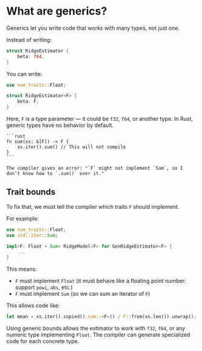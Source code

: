 # What are generics?

Generics let you write code that works with many types, not just one.

Instead of writing:

```rust
struct RidgeEstimator {
    beta: f64,
}
```

You can write:

```rust
use num_traits::Float;

struct RidgeEstimator<F> {
    beta: F,
}
```

Here, `F` is a type parameter — it could be `f32`, `f64`, or another type. In Rust, generic types have no behavior by default.

~~~admonish bug
```rust
fn sum(xs: &[F]) -> F {
    xs.iter().sum() // This will not compile
}
```

The compiler gives an error: "`F` might not implement `Sum`, so I don’t know how to `.sum()` over it."
~~~

## Trait bounds

To fix that, we must tell the compiler which traits `F` should implement.

For example:

```rust
use num_traits::Float;
use std::iter::Sum;

impl<F: Float + Sum> RidgeModel<F> for GenRidgeEstimator<F> {
    ...
}
```

This means:
- `F` must implement `Float` (it must behave like a floating point number: support `powi`, `abs`, etc.)
- `F` must implement `Sum` (so we can sum an iterator of `F`)

This allows code like:

```rust
let mean = xs.iter().copied().sum::<F>() / F::from(xs.len()).unwrap();
```

Using generic bounds allows the estimator to work with `f32`, `f64`, or any numeric type implementing `Float`. The compiler can generate specialized code for each concrete type.